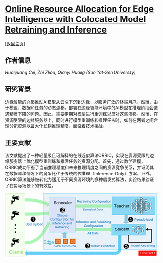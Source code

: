 # [Online Resource Allocation for Edge Intelligence with Colocated Model Retraining and Inference](https://doi.org/10.1109/INFOCOM52122.2024.10621206)

\[[返回主页](../../README.md#2024)\]

## 作者信息
*Huaiguang Cai, Zhi Zhou, Qianyi Huang (Sun Yat-Sen University)*

## 研究背景
边缘智能的兴起推动AI模型从云端下沉到边缘，以服务广泛的终端用户。然而，由于模型、数据和任务的动态漂移，部署在边缘智能环境中的AI模型在推理阶段会遭遇精度下降的问题。因此，需要定期对模型进行重训练以应对这些漂移。然而，在资源受限的边缘服务器上，同时进行模型重训练和推理任务时，如何在两者之间合理分配资源以最大化长期推理精度，面临着技术挑战。

## 主要贡献
该文献提出了一种轻量级且可解释的在线近似算法ORRIC，实现在资源受限的边缘服务器上优化模型重训练和推理任务的资源分配。首先，通过数学建模，ORRIC成功平衡了当前推理精度和未来推理精度之间的资源竞争关系，并证明其在数据漂移情况下的竞争比优于传统的仅推理（Inference-Only）方案。此外，ORRIC算法能够被转化为适用于不同资源环境的多种启发式算法，实验结果验证了在实际场景下的有效性。

![](../../figs/infocom24-orric.png)